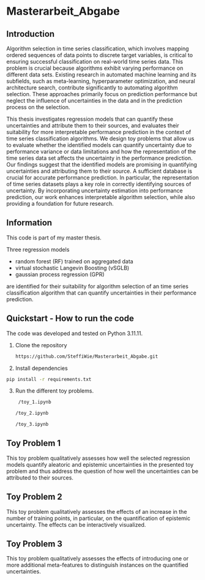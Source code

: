 # Masterarbeit_Abgabe

## Introduction

Algorithm selection in time series classification, which involves mapping ordered sequences of data points to discrete target variables, is critical to ensuring successful classification on real-world time series data. This problem is crucial because algorithms exhibit varying performance on different data sets. Existing research in automated machine learning and its subfields, such as meta-learning, hyperparameter optimization, and neural architecture search, contribute significantly to automating algorithm selection. These approaches primarily focus on prediction performance but neglect the influence of uncertainties in the data and in the prediction process on the selection. 

This thesis investigates regression models that can quantify these uncertainties and attribute them to their sources, and evaluates their suitability for more interpretable performance prediction in the context of time series classification algorithms. We design toy problems that allow us to evaluate whether the identified models can quantify uncertainty due to performance variance or data limitations and how the representation of the time series data set affects the uncertainty in the performance prediction. Our findings suggest that the identified models are promising in quantifying uncertainties and attributing them to their source. A sufficient database is crucial for accurate performance prediction. In particular, the representation of time series datasets plays a key role in correctly identifying sources of uncertainty. By incorporating uncertainty estimation into performance prediction, our work enhances interpretable algorithm selection, while also providing a foundation for future research.

## Information

This code is part of my master thesis.

Three regression models 

- random forest (RF) trained on aggregated data
- virtual stochastic Langevin Boosting (vSGLB)
- gaussian process regression (GPR)
  
are identified for their suitability for algorithm selection of an time series classification algorithm that can quantify uncertainties in their performance prediction.

## Quickstart - How to run the code

The code was developed and tested on Python 3.11.11.

1. Clone the repository
   ```bash
   https://github.com/SteffiWie/Masterarbeit_Abgabe.git  
    ```
2. Install dependencies
```bash
pip install -r requirements.txt
```
3. Run the different toy problems.
   ```bash
    /toy_1.ipynb
    ```
    ```bash
    /toy_2.ipynb
    ```
    ```bash
    /toy_3.ipynb
    ```

## Toy Problem 1

This toy problem qualitatively assesses how well the selected regression models quantify aleatoric and epistemic uncertainties in the presented toy problem and thus address the question of how well the uncertainties can be attributed to their sources.

## Toy Problem 2

This toy problem qualitatively assesses the effects of an increase in the number of training points, in particular, on the quantification of epistemic uncertainty. The effects can be interactively visualized.

## Toy Problem 3

This toy problem qualitatively assesses the effects of introducing one or more additional meta-features to distinguish instances on the quantified uncertainties.


